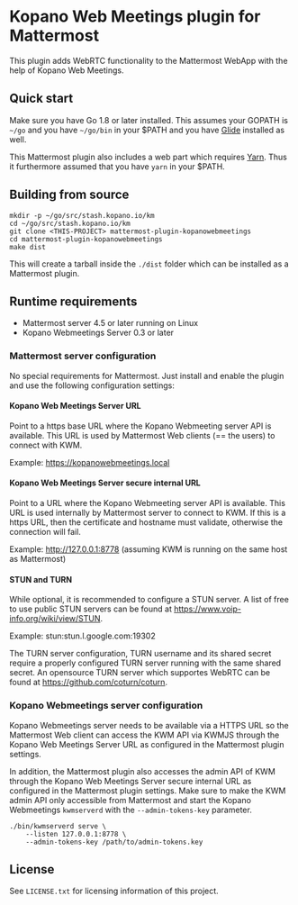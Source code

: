 # Kopano Web Meetings plugin for Mattermost

This plugin adds WebRTC functionality to the Mattermost WebApp with the help
of Kopano Web Meetings.

## Quick start

Make sure you have Go 1.8 or later installed. This assumes your GOPATH is `~/go` and
you have `~/go/bin` in your $PATH and you have [Glide](https://github.com/Masterminds/glide)
installed as well.

This Mattermost plugin also includes a web part which requires [Yarn](https://yarnpkg.com).
Thus it furthermore assumed that you have `yarn` in your $PATH.

## Building from source

```
mkdir -p ~/go/src/stash.kopano.io/km
cd ~/go/src/stash.kopano.io/km
git clone <THIS-PROJECT> mattermost-plugin-kopanowebmeetings
cd mattermost-plugin-kopanowebmeetings
make dist
```

This will create a tarball inside the `./dist` folder which can be installed as
a Mattermost plugin.

## Runtime requirements

- Mattermost server 4.5 or later running on Linux
- Kopano Webmeetings Server 0.3 or later

### Mattermost server configuration

No special requirements for Mattermost. Just install and enable the plugin and
use the following configuration settings:

#### Kopano Web Meetings Server URL

Point to a https base URL where the Kopano Webmeeting server API is available.
This URL is used by Mattermost Web clients (== the users) to connect with KWM.

Example: https://kopanowebmeetings.local

#### Kopano Web Meetings Server secure internal URL

Point to a URL where the Kopano Webmeeting server API is available. This URL is
used internally by Mattermost server to connect to KWM. If this is a https URL,
then the certificate and hostname must validate, otherwise the connection will
fail.

Example: http://127.0.0.1:8778 (assuming KWM is running on the same host as Mattermost)

#### STUN and TURN

While optional, it is recommended to configure a STUN server. A list of free to
use public STUN servers can be found at https://www.voip-info.org/wiki/view/STUN.

Example: stun:stun.l.google.com:19302

The TURN server configuration, TURN username and its shared secret require a
properly configured TURN server running with the same shared secret. An opensource
TURN server which supportes WebRTC can be found at https://github.com/coturn/coturn.

### Kopano Webmeetings server configuration

Kopano Webmeetings server needs to be available via a HTTPS URL so the Mattermost
Web client can access the KWM API via KWMJS through the Kopano Web Meetings Server URL
as configured in the Mattermost plugin settings.

In addition, the Mattermost plugin also accesses the admin API of KWM through the
Kopano Web Meetings Server secure internal URL as configured in the Mattermost
plugin settings. Make sure to make the KWM admin API only accessible from Mattermost
and start the Kopano Webmeetings `kwmserverd` with the `--admin-tokens-key`
parameter.

```
./bin/kwmserverd serve \
    --listen 127.0.0.1:8778 \
    --admin-tokens-key /path/to/admin-tokens.key
```

## License

See `LICENSE.txt` for licensing information of this project.
